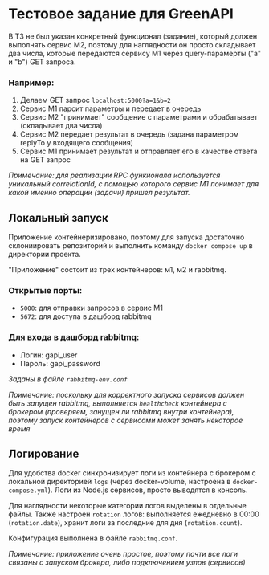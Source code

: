 # Тестовое задание для GreenAPI

В ТЗ не был указан конкретный функционал (задание), который должен выполнять сервис М2, поэтому для наглядности он просто складывает два числа, которые передаются сервису М1 через query-парамерты ("a" и "b") GET запроса.

### Например:

1. Делаем GET запрос `localhost:5000?a=1&b=2`
2. Сервис М1 парсит параметры и передает в очередь
3. Сервис М2 "принимает" сообщение с параметрами и обрабатывает (складывает два числа)
4. Сервис М2 передает результат в очередь (задана параметром replyTo у входящего сообщения)
5. Сервис М1 принимает результат и отправляет его в качестве ответа на GET запрос

*Примечание: для реализации RPC функионала используется уникальный correlationId, с помощью которого сервис М1 понимает для какой именно операции (задачи) пришел результат.*


## Локальный запуск

Приложение контейнеризировано, поэтому для запуска достаточно склониировать репозиторий и выполнить команду `docker compose up` в директории проекта.

"Приложение" состоит из трех контейнеров: м1, м2 и rabbitmq. 

### Открытые порты:
- `5000`: для отправки запросов в сервис М1
- `5672`: для доступа в дашборд rabbitmq

### Для входа в дашборд rabbitmq:
- Логин: gapi_user
- Пароль: gapi_password

*Заданы в файле `rabbitmq-env.conf`*

*Примечание: поскольку для корректного запуска сервисов должен быть запущен rabbitmq, выполняется `healthcheck` контейнера с брокером (проверяем, занущен ли rabbitmq внутри контейнера), поэтому запуск контейнеров с сервисами может занять некоторое время*

## Логирование

Для удобства docker синхронизирует логи из контейнера с брокером с локальной директорией `logs` (через docker-volume, настроена в `docker-compose.yml`).
Логи из Node.js сервисов, просто выводятся в консоль.

Для наглядности некоторые категории логов выделены в отдельные файлы.
Также настроен `rotation` логов: выполняется ежедневно в 00:00 (`rotation.date`), хранит логи за последние для дня (`rotation.count`).

Конфигурация выполнена в файле `rabbitmq.conf`.

*Примечание: приложение очень простое, поэтому почти все логи связаны с запуском брокера, либо подключением узлов (сервисов)*